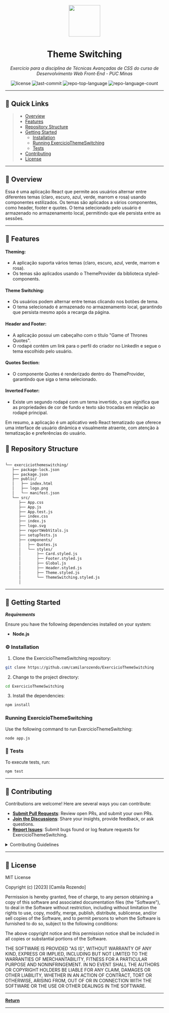 <p align="center">
  <img src="https://camo.githubusercontent.com/a4e71a0942263821f4cb9213b2808af909e46967d9ed3ccee6e7e122f276efd6/68747470733a2f2f696d672e69636f6e73382e636f6d2f65787465726e616c2d74616c2d72657669766f2d726567756c61722d74616c2d72657669766f2f39362f65787465726e616c2d726561646d652d69732d612d656173792d746f2d6275696c642d612d646576656c6f7065722d6875622d746861742d6164617074732d746f2d7468652d757365722d6c6f676f2d726567756c61722d74616c2d72657669766f2e706e67" width="100" />
</p>
<p align="center">
    <h1 align="center">Theme Switching</h1>
</p>
<p align="center">
    <em>Exercício para a disciplina de Técnicas Avançadas de CSS do curso de Desenvolvimento Web Front-End - PUC Minas</em>
</p>
<p align="center">
	<img src="https://img.shields.io/github/license/camilarozendo/ExercicioThemeSwitching?style=default&color=0080ff" alt="license">
	<img src="https://img.shields.io/github/last-commit/camilarozendo/ExercicioThemeSwitching?style=default&color=0080ff" alt="last-commit">
	<img src="https://img.shields.io/github/languages/top/camilarozendo/ExercicioThemeSwitching?style=default&color=0080ff" alt="repo-top-language">
	<img src="https://img.shields.io/github/languages/count/camilarozendo/ExercicioThemeSwitching?style=default&color=0080ff" alt="repo-language-count">
<p>
<p align="center">
	<!-- default option, no dependency badges. -->
</p>
<hr>

## 🔗 Quick Links

> - [ Overview](#-overview)
> - [ Features](#-features)
> - [ Repository Structure](#-repository-structure)
> - [ Getting Started](#-getting-started)
>   - [ Installation](#-installation)
>   - [ Running ExercicioThemeSwitching](#-running-ExercicioThemeSwitching)
>   - [ Tests](#-tests)
> - [ Contributing](#-contributing)
> - [ License](#-license)

---

## 📍 Overview

Essa é uma aplicação React que permite aos usuários alternar entre diferentes temas (claro, escuro, azul, verde, marrom e rosa) usando componentes estilizados. Os temas são aplicados a vários componentes, como header, footer e quotes. O tema selecionado pelo usuário é armazenado no armazenamento local, permitindo que ele persista entre as sessões.

---

## 🔮 Features

#### Theming:
* A aplicação suporta vários temas (claro, escuro, azul, verde, marrom e rosa).
* Os temas são aplicados usando o ThemeProvider da biblioteca styled-components.

#### Theme Switching:
* Os usuários podem alternar entre temas clicando nos botões de tema.
* O tema selecionado é armazenado no armazenamento local, garantindo que persista mesmo após a recarga da página.

#### Header and Footer:
* A aplicação possui um cabeçalho com o título "Game of Thrones Quotes".
* O rodapé contém um link para o perfil do criador no LinkedIn e segue o tema escolhido pelo usuário.

#### Quotes Section:
* O componente Quotes é renderizado dentro do ThemeProvider, garantindo que siga o tema selecionado.

#### Inverted Footer:
* Existe um segundo rodapé com um tema invertido, o que significa que as propriedades de cor de fundo e texto são trocadas em relação ao rodapé principal.

Em resumo, a aplicação é um aplicativo web React tematizado que oferece uma interface de usuário dinâmica e visualmente atraente, com atenção à tematização e preferências do usuário.

## 🧩 Repository Structure

```sh

└── exerciciothemeswitching/
   ├── package-lock.json
   ├── package.json
   ├── public/
   │   ├── index.html
   │   ├── logo.png
   │   └── manifest.json
   └── src/
      ├── App.css
      ├── App.js
      ├── App.test.js
      ├── index.css
      ├── index.js
      ├── logo.svg
      ├── reportWebVitals.js
      ├── setupTests.js
      ├── components/
      │   ├── Quotes.js
      │   └── styles/
      │       ├── Card.styled.js
      │       ├── Footer.styled.js
      │       ├── Global.js
      │       ├── Header.styled.js
      │       ├── Theme.styled.js
      │       └── ThemeSwitching.styled.js
      │

```

---

## 🚀 Getting Started

***Requirements***

Ensure you have the following dependencies installed on your system:

* **Node.js**

### ⚙️ Installation

1. Clone the ExercicioThemeSwitching repository:

```sh
git clone https://github.com/camilarozendo/ExercicioThemeSwitching
```

2. Change to the project directory:

```sh
cd ExercicioThemeSwitching
```

3. Install the dependencies:

```sh
npm install
```

###  Running ExercicioThemeSwitching

Use the following command to run ExercicioThemeSwitching:

```sh
node app.js
```

###  🧪 Tests

To execute tests, run:

```sh
npm test
```

---


##  🤝 Contributing

Contributions are welcome! Here are several ways you can contribute:

- **[Submit Pull Requests](https://github/camilarozendo/ExercicioThemeSwitching/blob/main/CONTRIBUTING.md)**: Review open PRs, and submit your own PRs.
- **[Join the Discussions](https://github/camilarozendo/ExercicioThemeSwitching/discussions)**: Share your insights, provide feedback, or ask questions.
- **[Report Issues](https://github/camilarozendo/ExercicioThemeSwitching/issues)**: Submit bugs found or log feature requests for ExercicioThemeSwitching.

<details closed>
    <summary>Contributing Guidelines</summary>

1. **Fork the Repository**: Start by forking the project repository to your GitHub account.
2. **Clone Locally**: Clone the forked repository to your local machine using a Git client.
   ```sh
   git clone https://github.com/camilarozendo/ExercicioThemeSwitching
   ```
3. **Create a New Branch**: Always work on a new branch, giving it a descriptive name.
   ```sh
   git checkout -b new-feature-x
   ```
4. **Make Your Changes**: Develop and test your changes locally.
5. **Commit Your Changes**: Commit with a clear message describing your updates.
   ```sh
   git commit -m 'Implemented new feature x.'
   ```
6. **Push to GitHub**: Push the changes to your forked repository.
   ```sh
   git push origin new-feature-x
   ```
7. **Submit a Pull Request**: Create a PR against the original project repository. Clearly describe the changes and their motivations.

Once your PR is reviewed and approved, it will be merged into the main branch.

</details>

---

##  📄 License

MIT License

Copyright (c) [2023] [Camila Rozendo]

Permission is hereby granted, free of charge, to any person obtaining a copy
of this software and associated documentation files (the "Software"), to deal
in the Software without restriction, including without limitation the rights
to use, copy, modify, merge, publish, distribute, sublicense, and/or sell
copies of the Software, and to permit persons to whom the Software is
furnished to do so, subject to the following conditions:

The above copyright notice and this permission notice shall be included in all
copies or substantial portions of the Software.

THE SOFTWARE IS PROVIDED "AS IS", WITHOUT WARRANTY OF ANY KIND, EXPRESS OR
IMPLIED, INCLUDING BUT NOT LIMITED TO THE WARRANTIES OF MERCHANTABILITY,
FITNESS FOR A PARTICULAR PURPOSE AND NONINFRINGEMENT. IN NO EVENT SHALL THE
AUTHORS OR COPYRIGHT HOLDERS BE LIABLE FOR ANY CLAIM, DAMAGES OR OTHER
LIABILITY, WHETHER IN AN ACTION OF CONTRACT, TORT OR OTHERWISE, ARISING FROM,
OUT OF OR IN CONNECTION WITH THE SOFTWARE OR THE USE OR OTHER DEALINGS IN THE
SOFTWARE.

---


[**Return**](#-quick-links)

---